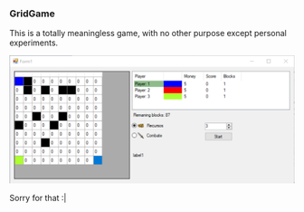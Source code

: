 ### GridGame


This is a totally meaningless game, with no other purpose except personal experiments.



![alt text](https://raw.githubusercontent.com/GustavoHennig/GridGame/master/GridGameScreenShot.png "GridGame Screenshot")


Sorry for that :|